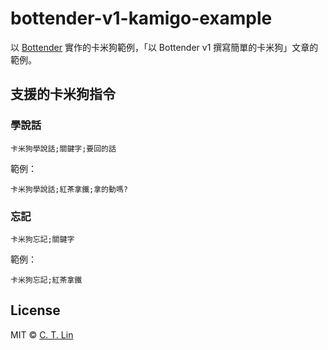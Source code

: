 # bottender-v1-kamigo-example

以 [Bottender](https://github.com/Yoctol/bottender) 實作的卡米狗範例，「以 Bottender v1 撰寫簡單的卡米狗」文章的範例。

## 支援的卡米狗指令

### 學說話

```
卡米狗學說話;關鍵字;要回的話
```

範例：

```
卡米狗學說話;紅茶拿鐵;拿的動嗎?
```

### 忘記

```
卡米狗忘記;關鍵字
```

範例：

```
卡米狗忘記;紅茶拿鐵
```

## License

MIT © [C. T. Lin](https://github.com/chentsulin/bottender-v1-kamigo-example)
